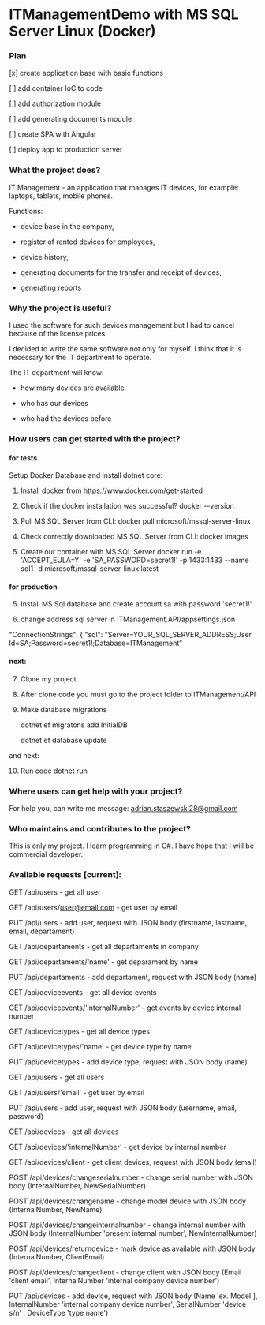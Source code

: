 # ITManagementDemo with MS SQL Server Linux (Docker)

### Plan

[x] create application base with basic functions

[ ] add container IoC to code

[ ] add authorization module

[ ] add generating documents module

[ ] create SPA with Angular

[ ] deploy app to production server


### What the project does?
IT Management - an application that manages IT devices, for example: laptops, tablets, mobile phones.  

Functions: 

* device base in the company, 

* register of rented devices for employees, 

* device history, 

* generating documents for the transfer and receipt of devices, 

* generating reports

### Why the project is useful?
I used the software for such devices management but I had to cancel because of the license prices.

I decided to write the same software not only for myself. I think that it is necessary for the IT department to operate.

The IT department will know:

* how many devices are available

* who has our devices

* who had the devices before

### How users can get started with the project?
#### for tests

Setup Docker Database and install dotnet core:

1. Install docker from https://www.docker.com/get-started

2. Check if the docker installation was successful?
    docker --version

2. Pull MS SQL Server from CLI: 
    docker pull microsoft/mssql-server-linux

3. Check correctly downloaded MS SQL Server from CLI:
    docker images

4. Create our container with MS SQL Server
    docker run -e 'ACCEPT_EULA=Y' -e 'SA_PASSWORD=secret1!' -p 1433:1433 --name sql1 -d microsoft/mssql-server-linux:latest

#### for production
5. Install MS Sql database and create account sa with password 'secret1!'

6. change address sql server in ITManagement.API/appsettings.json

  "ConnectionStrings": {
    "sql": "Server=YOUR_SQL_SERVER_ADDRESS;User Id=SA;Password=secret1!;Database=ITManagement"

#### next:

7. Clone my project

8. After clone code you must go to the project folder to ITManagement/API

9. Make database migrations
    
    dotnet ef migratons add InitialDB
    
    dotnet ef database update
    
and next:

10. Run code
    dotnet run
    
### Where users can get help with your project?

For help you, can write me message: adrian.staszewski28@gmail.com

### Who maintains and contributes to the project?

This is only my project. I learn programming in C#. I have hope that I will be commercial developer.

### Available requests [current]:

GET /api/users - get all user

GET /api/users/user@email.com - get user by email

PUT /api/users - add user, request with JSON body (firstname, lastname, email, departament)

GET /api/departaments - get all departaments in company

GET /api/departaments/'name' - get deparament by name

PUT /api/departaments - add departament, request with JSON body (name)

GET /api/deviceevents - get all device events

GET /api/deviceevents/'internalNumber' - get events by device internal number

GET /api/devicetypes - get all device types

GET /api/devicetypes/'name' - get device type by name

PUT /api/devicetypes - add device type, request with JSON body (name)

GET /api/users - get all users

GET /api/users/'email' - get user by email

PUT /api/users - add user, request with JSON body (username, email, password)

GET /api/devices - get all devices 

GET /api/devices/'internalNumber' - get device by internal number

GET /api/devices/client - get client devices, request with JSON body (email)

POST /api/devices/changeserialnumber - change serial number with JSON body (InternalNumber, NewSerialNumber)

POST /api/devices/changename - change model device with JSON body (InternalNumber, NewName)

POST /api/devices/changeinternalnumber - change internal number with JSON body (InternalNumber 'present internal number', NewInternalNumber)

POST /api/devices/returndevice - mark device as available with JSON body (InternalNumber, ClientEmail)

POST /api/devices/changeclient - change client with JSON body (Email 'client email', InternalNumber 'internal company device number')

PUT /api/devices - add device, request with JSON body (Name 'ex. Model'], InternalNumber 'internal company device number',             SerialNumber 'device s/n' , DeviceType 'type name')


